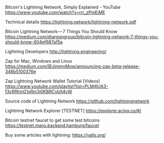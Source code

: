 Bitcoin's Lightning Network, Simply Explained - YouTube
https://www.youtube.com/watch?v=rrr_zPmEiME

Technical details
https://lightning.network/lightning-network.pdf

Bitcoin Lightning Network — 7 Things You Should Know
https://medium.com/@argongroup/bitcoin-lightning-network-7-things-you-should-know-604ef687af5a

Lightning Developers
http://lightning.engineering/

Zap for Mac, Windows and Linux
https://medium.com/@JimmyMow/announcing-zap-beta-release-346b5100376e

Zap Lightning Network Wallet Tutorial (Videos)
https://www.youtube.com/playlist?list=PLMj6UA3-f3cRfKmG1xRm3j0KBRCvbX4vW

Source code of Lightning Network
https://github.com/lightningnetwork

Lightning Network Explorer [TESTNET]
https://explorer.acinq.co/#/

Bitcoin testnet faucet to get some test bitcoins
https://testnet.manu.backend.hamburg/faucet

Buy some articles with lightning:
https://yalls.org/